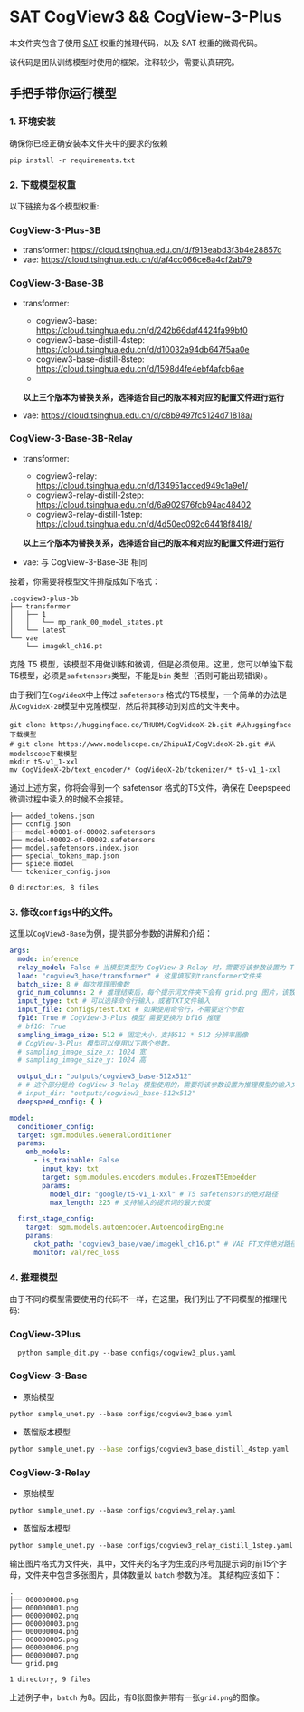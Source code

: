 # SAT CogView3 && CogView-3-Plus

本文件夹包含了使用 [SAT](https://github.com/THUDM/SwissArmyTransformer) 权重的推理代码，以及 SAT 权重的微调代码。

该代码是团队训练模型时使用的框架。注释较少，需要认真研究。

## 手把手带你运行模型

### 1. 环境安装

确保你已经正确安装本文件夹中的要求的依赖

```shell
pip install -r requirements.txt
```

### 2. 下载模型权重

以下链接为各个模型权重:

### CogView-3-Plus-3B

+ transformer: https://cloud.tsinghua.edu.cn/d/f913eabd3f3b4e28857c
+ vae: https://cloud.tsinghua.edu.cn/d/af4cc066ce8a4cf2ab79

### CogView-3-Base-3B

+ transformer:
    + cogview3-base: https://cloud.tsinghua.edu.cn/d/242b66daf4424fa99bf0
    + cogview3-base-distill-4step: https://cloud.tsinghua.edu.cn/d/d10032a94db647f5aa0e
    + cogview3-base-distill-8step: https://cloud.tsinghua.edu.cn/d/1598d4fe4ebf4afcb6ae
    + 
  **以上三个版本为替换关系，选择适合自己的版本和对应的配置文件进行运行**

+ vae: https://cloud.tsinghua.edu.cn/d/c8b9497fc5124d71818a/ 

### CogView-3-Base-3B-Relay

+ transformer:
    + cogview3-relay: https://cloud.tsinghua.edu.cn/d/134951acced949c1a9e1/
    + cogview3-relay-distill-2step: https://cloud.tsinghua.edu.cn/d/6a902976fcb94ac48402
    + cogview3-relay-distill-1step: https://cloud.tsinghua.edu.cn/d/4d50ec092c64418f8418/
  
  **以上三个版本为替换关系，选择适合自己的版本和对应的配置文件进行运行**

+ vae: 与 CogView-3-Base-3B 相同

接着，你需要将模型文件排版成如下格式：

```
.cogview3-plus-3b
├── transformer
│   ├── 1
│   │   └── mp_rank_00_model_states.pt
│   └── latest
└── vae
    └── imagekl_ch16.pt
```

克隆 T5 模型，该模型不用做训练和微调，但是必须使用。这里，您可以单独下载T5模型，必须是`safetensors`类型，不能是`bin`
类型（否则可能出现错误）。

由于我们在`CogVideoX`中上传过 `safetensors` 格式的T5模型，一个简单的办法是从`CogVideX-2B`模型中克隆模型，然后将其移动到对应的文件夹中。

```shell
git clone https://huggingface.co/THUDM/CogVideoX-2b.git #从huggingface下载模型
# git clone https://www.modelscope.cn/ZhipuAI/CogVideoX-2b.git #从modelscope下载模型
mkdir t5-v1_1-xxl
mv CogVideoX-2b/text_encoder/* CogVideoX-2b/tokenizer/* t5-v1_1-xxl
```

通过上述方案，你将会得到一个 safetensor 格式的T5文件，确保在 Deepspeed微调过程中读入的时候不会报错。

```
├── added_tokens.json
├── config.json
├── model-00001-of-00002.safetensors
├── model-00002-of-00002.safetensors
├── model.safetensors.index.json
├── special_tokens_map.json
├── spiece.model
└── tokenizer_config.json

0 directories, 8 files
```

### 3. 修改`configs`中的文件。

这里以`CogView3-Base`为例，提供部分参数的讲解和介绍：

```yaml
args:
  mode: inference
  relay_model: False # 当模型类型为 CogView-3-Relay 时，需要将该参数设置为 True
  load: "cogview3_base/transformer" # 这里填写到transformer文件夹
  batch_size: 8 # 每次推理图像数
  grid_num_columns: 2 # 推理结束后，每个提示词文件夹下会有 grid.png 图片，该数字代表列数。
  input_type: txt # 可以选择命令行输入，或者TXT文件输入
  input_file: configs/test.txt # 如果使用命令行，不需要这个参数
  fp16: True # CogView-3-Plus 模型 需要更换为 bf16 推理
  # bf16: True
  sampling_image_size: 512 # 固定大小，支持512 * 512 分辨率图像
  # CogView-3-Plus 模型可以使用以下两个参数。
  # sampling_image_size_x: 1024 宽 
  # sampling_image_size_y: 1024 高

  output_dir: "outputs/cogview3_base-512x512"
  # # 这个部分是给 CogView-3-Relay 模型使用的，需要将该参数设置为推理模型的输入文件夹，提示词建议与 base 模型生成图片时的提示词的一致。
  # input_dir: "outputs/cogview3_base-512x512" 
  deepspeed_config: { }

model:
  conditioner_config:
  target: sgm.modules.GeneralConditioner
  params:
    emb_models:
      - is_trainable: False
        input_key: txt
        target: sgm.modules.encoders.modules.FrozenT5Embedder
        params:
          model_dir: "google/t5-v1_1-xxl" # T5 safetensors的绝对路径
          max_length: 225 # 支持输入的提示词的最大长度

  first_stage_config:
    target: sgm.models.autoencoder.AutoencodingEngine
    params:
      ckpt_path: "cogview3_base/vae/imagekl_ch16.pt" # VAE PT文件绝对路径
      monitor: val/rec_loss
```

### 4. 推理模型

由于不同的模型需要使用的代码不一样，在这里，我们列出了不同模型的推理代码:

### CogView-3Plus

```shell
  python sample_dit.py --base configs/cogview3_plus.yaml
```

### CogView-3-Base

+ 原始模型

```shell
python sample_unet.py --base configs/cogview3_base.yaml
```

+ 蒸馏版本模型

```bash
python sample_unet.py --base configs/cogview3_base_distill_4step.yaml
```

### CogView-3-Relay

+ 原始模型

```shell
python sample_unet.py --base configs/cogview3_relay.yaml
```

+ 蒸馏版本模型

```shell
python sample_unet.py --base configs/cogview3_relay_distill_1step.yaml 
```

输出图片格式为文件夹，其中，文件夹的名字为生成的序号加提示词的前15个字母，文件夹中包含多张图片，具体数量以 `batch` 参数为准。
其结构应该如下：

```
.
├── 000000000.png
├── 000000001.png
├── 000000002.png
├── 000000003.png
├── 000000004.png
├── 000000005.png
├── 000000006.png
├── 000000007.png
└── grid.png

1 directory, 9 files
```

上述例子中，`batch` 为8。因此，有8张图像并带有一张`grid.png`的图像。